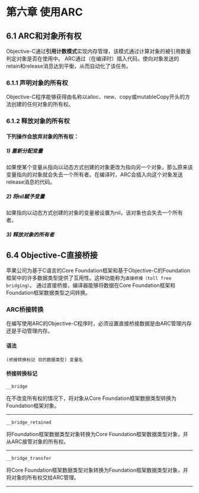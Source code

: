 # 第六章 使用ARC

## 6.1 ARC和对象所有权
Objective-C通过**引用计数模式**实现内存管理，该模式通过计算对象的被引用数量判定对象是否在使用中。
ARC通过（在编译时）插入代码，使向对象发送的retain和release消息达到平衡，从而自动化了该任务。

### 6.1.1 声明对象的所有权
Objective-C程序能够获得由名称以alloc、new、copy或mutableCopy开头的方法创建的任何对象的所有权。

### 6.1.2 释放对象的所有权

#### 下列操作会放弃对象的所有权：

##### 1) 重新分配变量
如果使某个变量从指向以动态方式创建的对象更改为指向另一个对象，那么原来该变量指向的对象就会失去一个所有者。在编译时，ARC会插入向这个对象发送release消息的代码。

##### 2) 将nil赋予变量
如果指向以动态方式创建的对象的变量被设置为nil，该对象也会失去一个所有者。

##### 3) 释放对象的所有者

## 6.4 Objective-C直接桥接
苹果公司为基于C语言的Core Foundation框架和基于Objective-C的Foundation框架中的许多数据类型提供了互用性。这种功能称为`直接桥接（toll free bridging）`。
通过直接桥接，编译器能够将数据在Core Foundation框架和Foundation框架数据类型之间转换。

### ARC桥接转换
在编写使用ARC的Objective-C程序时，必须设置直接桥接数据是由ARC管理内存还是手动管理内存。

#### 语法

	(桥接转换标记 目的数据类型) 变量名

#### 桥接转换标记

	__bridge
在不改变所有权的情况下，将对象从Core Foundation框架数据类型转换为Foundation框架对象。

---
	__bridge_retained
将Foundation框架数据类型对象转换为Core Foundation框架数据类型对象，并从ARC接管对象的所有权。

---
	__bridge_transfer
将Core Foundation框架数据类型对象转换为Foundation框架数据类型对象，并将对象的所有权交给ARC管理。	

---